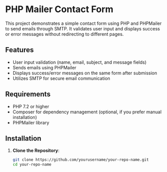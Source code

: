 # PHP Mailer Contact Form

This project demonstrates a simple contact form using PHP and PHPMailer to send emails through SMTP. It validates user input and displays success or error messages without redirecting to different pages.

## Features

- User input validation (name, email, subject, and message fields)
- Sends emails using PHPMailer
- Displays success/error messages on the same form after submission
- Utilizes SMTP for secure email communication

## Requirements

- PHP 7.2 or higher
- Composer for dependency management (optional, if you prefer manual installation)
- PHPMailer library

## Installation

1. **Clone the Repository**:

   ```bash
   git clone https://github.com/yourusername/your-repo-name.git
   cd your-repo-name
